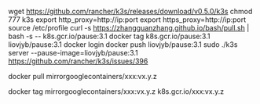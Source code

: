 wget https://github.com/rancher/k3s/releases/download/v0.5.0/k3s
chmod 777 k3s
export http_proxy=http://ip:port
export https_proxy=http://ip:port
source /etc/profile
curl -s https://zhangguanzhang.github.io/bash/pull.sh | bash -s --  k8s.gcr.io/pause:3.1
docker tag k8s.gcr.io/pause:3.1 liovjyb/pause:3.1
docker login
docker push liovjyb/pause:3.1
sudo ./k3s server --pause-image=liovjyb/pause:3.1
https://github.com/rancher/k3s/issues/396

docker pull mirrorgooglecontainers/xxx:vx.y.z

docker tag mirrorgooglecontainers/xxx:vx.y.z k8s.gcr.io/xxx:vx.y.z